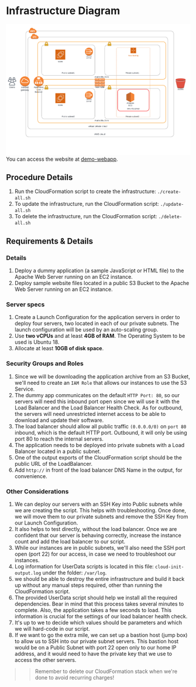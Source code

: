 # Infrastructure Diagram

![infrastructure](docs/diagram.png)
You can access the website at [demo-webapp](http://serve-webap-4yk6643aaowh-1137078415.us-east-1.elb.amazonaws.com/).

## Procedure Details
1. Run the CloudFormation script to create the infrastructure: `./create-all.sh`
2. To update the infrastructure, run the CloudFormation script: `./update-all.sh`
3. To delete the infrastructure, run the CloudFormation script: `./delete-all.sh` 

## Requirements & Details
### Details
1. Deploy a dummy application (a sample JavaScript or HTML file) to the Apache Web Server running on an EC2 instance.
2. Deploy sample website files located in a public S3 Bucket to the Apache Web Server running on an EC2 instance.

### Server specs
1. Create a Launch Configuration for the application servers in order to deploy four servers, two located in each of our private subnets. The launch configuration will be used by an auto-scaling group.
2. Use **two vCPUs** and at least **4GB of RAM**. The Operating System to be used is Ubuntu 18.
3. Allocate at least **10GB of disk space**. 

### Security Groups and Roles
1. Since we will be downloading the application archive from an S3 Bucket, we'll need to create an `IAM Role` that allows our instances to use the S3 Service.
2. The dummy app communicates on the default `HTTP Port: 80`, so our servers will need this inbound port open since we will use it with the Load Balancer and the Load Balancer Health Check. As for outbound, the servers will need unrestricted internet access to be able to download and update their software.
3. The load balancer should allow all public traffic `(0.0.0.0/0)` on `port 80` inbound, which is the default HTTP port. Outbound, it will only be using port 80 to reach the internal servers.
4. The application needs to be deployed into private subnets with a Load Balancer located in a public subnet.
5. One of the output exports of the CloudFormation script should be the public URL of the LoadBalancer. 
6. Add `http://` in front of the load balancer DNS Name in the output, for convenience.

### Other Considerations
1. We can deploy our servers with an SSH Key into Public subnets while we are creating the script. This helps with troubleshooting. Once done, we will move them to our private subnets and remove the SSH Key from our Launch Configuration.
2. It also helps to test directly, without the load balancer. Once we are confident that our server is behaving correctly, increase the instance count and add the load balancer to our script.
3. While our instances are in public subnets, we'll also need the SSH port open (port 22) for our access, in case we need to troubleshoot our instances.
4. Log information for UserData scripts is located in this file: `cloud-init-output.log` under the folder: `/var/log`.
5. we should be able to destroy the entire infrastructure and build it back up without any manual steps required, other than running the CloudFormation script.
6. The provided UserData script should help we install all the required dependencies. Bear in mind that this process takes several minutes to complete. Also, the application takes a few seconds to load. This information is crucial for the settings of our load balancer health check.
7. It's up to we to decide which values should be parameters and which we will hard-code in our script.
8. If we want to go the extra mile, we can set up a bastion host (jump box) to allow us to SSH into our private subnet servers. This bastion host would be on a Public Subnet with port 22 open only to our home IP address, and it would need to have the private key that we use to access the other servers.

>> Remember to delete our CloudFormation stack when we're done to avoid recurring charges!